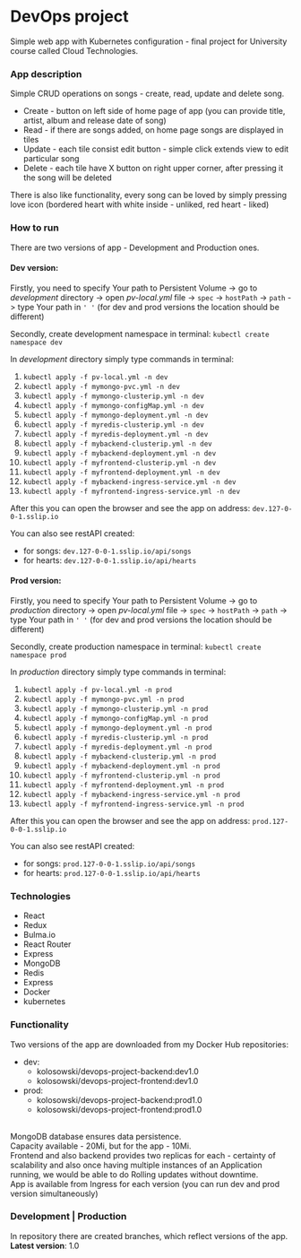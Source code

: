 # DevOps project

Simple web app with Kubernetes configuration - final project for University course called Cloud Technologies.

### App description

Simple CRUD operations on songs - create, read, update and delete song.
- Create - button on left side of home page of app (you can provide title, artist, album and release date of song)
- Read - if there are songs added, on home page songs are displayed in tiles
- Update - each tile consist edit button - simple click extends view to edit particular song
- Delete - each tile have X button on right upper corner, after pressing it the song will be deleted

There is also like functionality, every song can be loved by simply pressing love icon (bordered heart with white inside - unliked, red heart - liked)

### How to run

There are two versions of app - Development and Production ones.

#### Dev version:
Firstly, you need to specify Your path to Persistent Volume -> go to *development* directory
-> open *pv-local.yml* file -> `spec` -> `hostPath` -> `path` -> type Your path in `' '`
(for dev and prod versions the location should be different)

Secondly, create development namespace in terminal:
`kubectl create namespace dev`

In *development* directory simply type commands in terminal:
1. `kubectl apply -f pv-local.yml -n dev`
2. `kubectl apply -f mymongo-pvc.yml -n dev`
3. `kubectl apply -f mymongo-clusterip.yml -n dev`
4. `kubectl apply -f mymongo-configMap.yml -n dev`
5. `kubectl apply -f mymongo-deployment.yml -n dev`
6. `kubectl apply -f myredis-clusterip.yml -n dev`
7. `kubectl apply -f myredis-deployment.yml -n dev`
8. `kubectl apply -f mybackend-clusterip.yml -n dev`
9. `kubectl apply -f mybackend-deployment.yml -n dev`
10. `kubectl apply -f myfrontend-clusterip.yml -n dev`
11. `kubectl apply -f myfrontend-deployment.yml -n dev`
12. `kubectl apply -f mybackend-ingress-service.yml -n dev`
13. `kubectl apply -f myfrontend-ingress-service.yml -n dev`

After this you can open the browser and see the app on address:
`dev.127-0-0-1.sslip.io`

You can also see restAPI created:
- for songs: `dev.127-0-0-1.sslip.io/api/songs`
- for hearts: `dev.127-0-0-1.sslip.io/api/hearts`

#### Prod version:
Firstly, you need to specify Your path to Persistent Volume -> go to *production* directory
-> open *pv-local.yml* file -> `spec` -> `hostPath` -> `path` -> type Your path in `' '`
(for dev and prod versions the location should be different)

Secondly, create production namespace in terminal:
`kubectl create namespace prod`

In *production* directory simply type commands in terminal:
1. `kubectl apply -f pv-local.yml -n prod`
2. `kubectl apply -f mymongo-pvc.yml -n prod`
3. `kubectl apply -f mymongo-clusterip.yml -n prod`
4. `kubectl apply -f mymongo-configMap.yml -n prod`
5. `kubectl apply -f mymongo-deployment.yml -n prod`
6. `kubectl apply -f myredis-clusterip.yml -n prod`
7. `kubectl apply -f myredis-deployment.yml -n prod`
8. `kubectl apply -f mybackend-clusterip.yml -n prod`
9. `kubectl apply -f mybackend-deployment.yml -n prod`
10. `kubectl apply -f myfrontend-clusterip.yml -n prod`
11. `kubectl apply -f myfrontend-deployment.yml -n prod`
12. `kubectl apply -f mybackend-ingress-service.yml -n prod`
13. `kubectl apply -f myfrontend-ingress-service.yml -n prod`

After this you can open the browser and see the app on address:
`prod.127-0-0-1.sslip.io`

You can also see restAPI created:
- for songs: `prod.127-0-0-1.sslip.io/api/songs`
- for hearts: `prod.127-0-0-1.sslip.io/api/hearts`

### Technologies

- React
- Redux
- Bulma.io
- React Router
- Express
- MongoDB
- Redis
- Express
- Docker
- kubernetes

### Functionality

Two versions of the app are downloaded from my Docker Hub repositories:
- dev:
  - kolosowski/devops-project-backend:dev1.0
  - kolosowski/devops-project-frontend:dev1.0
- prod:
  - kolosowski/devops-project-backend:prod1.0
  - kolosowski/devops-project-frontend:prod1.0
  
<br>MongoDB database ensures data persistence. </br>
Capacity available - 20Mi, but for the app - 10Mi.
<br>Frontend and also backend provides two replicas for each - certainty of scalability
and also once having multiple instances of an Application running, we would be able 
to do Rolling updates without downtime.</br>
App is available from Ingress for each version (you can run dev and prod version simultaneously)

### Development | Production
In repository there are created branches, which reflect versions of the app.
<br>__Latest version__: 1.0</br>


